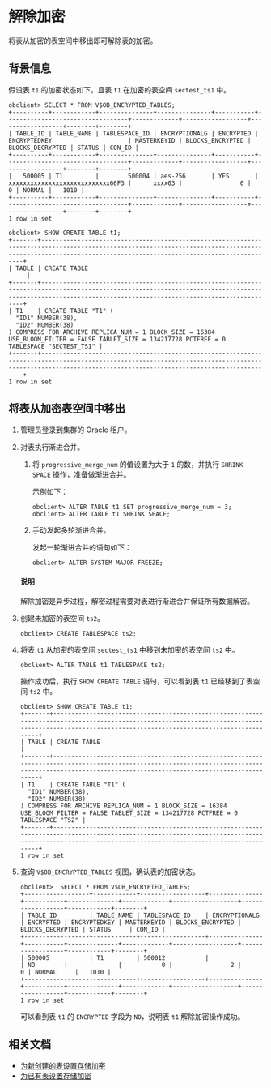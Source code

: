 # 解除加密

将表从加密的表空间中移出即可解除表的加密。

## 背景信息

假设表 `t1` 的加密状态如下，且表 `t1` 在加密的表空间 `sectest_ts1` 中。

```shell
obclient> SELECT * FROM V$OB_ENCRYPTED_TABLES;
+----------+------------+---------------+---------------+-----------+----------------------------------+-------------+------------------+------------------+--------+--------+
| TABLE_ID | TABLE_NAME | TABLESPACE_ID | ENCRYPTIONALG | ENCRYPTED | ENCRYPTEDKEY                     | MASTERKEYID | BLOCKS_ENCRYPTED | BLOCKS_DECRYPTED | STATUS | CON_ID |
+----------+------------+---------------+---------------+-----------+----------------------------------+-------------+------------------+------------------+--------+--------+
|   500005 | T1         |        500004 | aes-256       | YES       | xxxxxxxxxxxxxxxxxxxxxxxxxxxx66F3 |      xxxx03 |                0 |                0 | NORMAL |   1010 |
+----------+------------+---------------+---------------+-----------+----------------------------------+-------------+------------------+------------------+--------+--------+
1 row in set

obclient> SHOW CREATE TABLE t1;
+-------+-------------------------------------------------------------------------------------------------------------------------------------------------------------------------------------------------------------+
| TABLE | CREATE TABLE
     |
+-------+-------------------------------------------------------------------------------------------------------------------------------------------------------------------------------------------------------------+
| T1    | CREATE TABLE "T1" (
  "ID1" NUMBER(38),
  "ID2" NUMBER(38)
) COMPRESS FOR ARCHIVE REPLICA_NUM = 1 BLOCK_SIZE = 16384 USE_BLOOM_FILTER = FALSE TABLET_SIZE = 134217728 PCTFREE = 0  TABLESPACE "SECTEST_TS1" |
+-------+-------------------------------------------------------------------------------------------------------------------------------------------------------------------------------------------------------------+
1 row in set
```

## 将表从加密表空间中移出

1. 管理员登录到集群的 Oracle 租户。

2. 对表执行渐进合并。

   1. 将 `progressive_merge_num` 的值设置为大于 `1` 的数，并执行 `SHRINK SPACE` 操作，准备做渐进合并。
   
      示例如下：

      ```shell
      obclient> ALTER TABLE t1 SET progressive_merge_num = 3;       
      obclient> ALTER TABLE t1 SHRINK SPACE;
      ```

   2. 手动发起多轮渐进合并。
      
      发起一轮渐进合并的语句如下：

      ```shell
      obclient> ALTER SYSTEM MAJOR FREEZE;
      ```
      
   <main id="notice" type='explain'>
      <h4>说明</h4>
      <p>解除加密是异步过程，解密过程需要对表进行渐进合并保证所有数据解密。</p>
   </main>

3. 创建未加密的表空间 `ts2`。

   ```shell
   obclient> CREATE TABLESPACE ts2;
   ```

4. 将表 `t1` 从加密的表空间 `sectest_ts1` 中移到未加密的表空间 `ts2` 中。

   ```shell
   obclient> ALTER TABLE t1 TABLESPACE ts2;
   ```

   操作成功后，执行 `SHOW CREATE TABLE` 语句，可以看到表 `t1` 已经移到了表空间 `ts2` 中。

   ```shell
   obclient> SHOW CREATE TABLE t1;
   +-------+-----------------------------------------------------------------------------------------------------------------------------------------------------------------------------------------------------+
   | TABLE | CREATE TABLE                                                                                                                                                                                        |
   +-------+-----------------------------------------------------------------------------------------------------------------------------------------------------------------------------------------------------+
   | T1    | CREATE TABLE "T1" (
     "ID1" NUMBER(38),
     "ID2" NUMBER(38)
   ) COMPRESS FOR ARCHIVE REPLICA_NUM = 1 BLOCK_SIZE = 16384 USE_BLOOM_FILTER = FALSE TABLET_SIZE = 134217728 PCTFREE = 0  TABLESPACE "TS2" |
   +-------+-----------------------------------------------------------------------------------------------------------------------------------------------------------------------------------------------------+
   1 row in set
   ```

5. 查询 `V$OB_ENCRYPTED_TABLES` 视图，确认表的加密状态。

    ```shell
    obclient>  SELECT * FROM V$OB_ENCRYPTED_TABLES;
    +------------------+------------+------------------+---------------+-----------+--------------+-------------+------------------+------------------+------------+--------+
    | TABLE_ID         | TABLE_NAME | TABLESPACE_ID    | ENCRYPTIONALG | ENCRYPTED | ENCRYPTEDKEY | MASTERKEYID | BLOCKS_ENCRYPTED | BLOCKS_DECRYPTED | STATUS     | CON_ID |
    +------------------+------------+------------------+---------------+-----------+--------------+-------------+------------------+------------------+------------+--------+
    | 500005           | T1         | 500012           |               | NO        |              |           0 |                2 |                0 | NORMAL     |   1010 |
    +------------------+------------+------------------+---------------+-----------+--------------+-------------+------------------+------------------+------------+--------+
    1 row in set
    ```

    可以看到表 `t1` 的 `ENCRYPTED` 字段为 `NO`，说明表 `t1` 解除加密操作成功。

## 相关文档

* [为新创建的表设置存储加密](1.configure-internal-storage-encryption-of-oracle-mode.md)
* [为已有表设置存储加密](2.set-storage-encryption-for-existing-tables-of-oracle-mode.md)